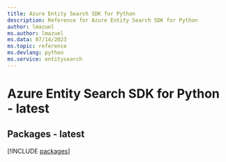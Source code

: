 ```yaml
---
title: Azure Entity Search SDK for Python
description: Reference for Azure Entity Search SDK for Python
author: lmazuel
ms.author: lmazuel
ms.data: 07/14/2023
ms.topic: reference
ms.devlang: python
ms.service: entitysearch
---
```

# Azure Entity Search SDK for Python - latest
## Packages - latest
[!INCLUDE [packages](entity-search-index.md)]